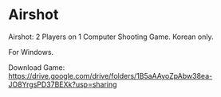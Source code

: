 # Airshot

Airshot: 2 Players on 1 Computer Shooting Game.
Korean only.

For Windows.

Download Game: https://drive.google.com/drive/folders/1B5aAAyoZpAbw38ea-JO8YrgsPD37BEXk?usp=sharing
